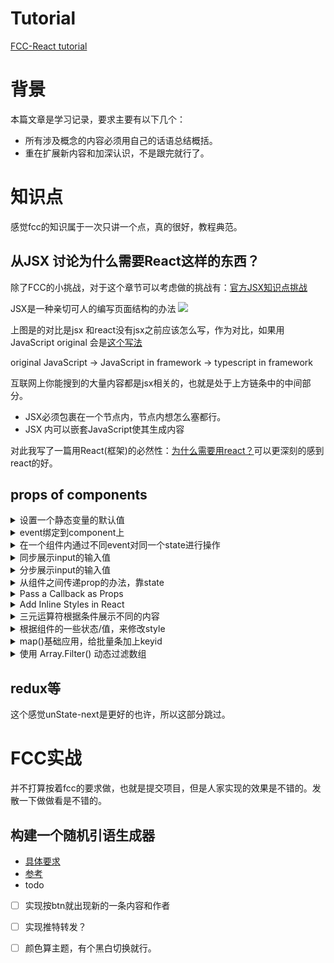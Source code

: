 # Tutorial
[FCC-React tutorial](https://www.freecodecamp.org/learn/front-end-development-libraries)

# 背景
本篇文章是学习记录，要求主要有以下几个：
- 所有涉及概念的内容必须用自己的话语总结概括。
- 重在扩展新内容和加深认识，不是跟完就行了。

# 知识点
感觉fcc的知识属于一次只讲一个点，真的很好，教程典范。
## 从JSX 讨论为什么需要React这样的东西？

除了FCC的小挑战，对于这个章节可以考虑做的挑战有：[官方JSX知识点挑战](https://beta.reactjs.org/learn/your-first-component#challenges)

JSX是一种亲切可人的编写页面结构的办法
![](https://www.freecodecamp.org/news/content/images/2022/04/image-12.png)

上图是的对比是jsx 和react没有jsx之前应该怎么写，作为对比，如果用JavaScript original 会是[这个写法](https://developer.mozilla.org/zh-CN/docs/Web/API/Document/createElement)


original JavaScript → JavaScript in framework →  typescript in framework 

互联网上你能搜到的大量内容都是jsx相关的，也就是处于上方链条中的中间部分。
- JSX必须包裹在一个节点内，节点内想怎么塞都行。
- JSX 内可以嵌套JavaScript使其生成内容

对此我写了一篇用React(框架)的必然性：[为什么需要用react？](./why-freamworks-matter.md)可以更深刻的感到react的好。

## props of components 
<details>
<summary>设置一个静态变量的默认值</summary>

```jsx
class CampSite extends React.Component {
  constructor(props) {
    super(props);
  }
  render() {
    return (
      <div>
        <Camper/>
      </div>
    );
  }
};

const Camper = props => <p>{props.name}</p>;
  // defaultProps 是一个自带属性，用来设置一些默认值或者初始值的
Camper.defaultProps = {
  name: "CamperBot"
};
//对于属性值的键对值有类型要求，这么看，果然tsx要好很多..... 
Camper.propTypes = {
  name: PropTypes.string.isRequired
};
```

</details>

<details>
<summary>event绑定到component上</summary>

```jsx
class MyComponent extends React.Component {
  constructor(props) {
    super(props);
    this.state = {
      name: 'Initial State'
    };
    // 因为erturn部分的jsx触发函数是这整个组件的一部分，需要绑定到组件上，这个组件是this
    this.handleClick = this.handleClick.bind(this);
  }
  handleClick() {
    // 触发这个函数的时候，设置变量
      this.setState({
        name:"React Rocks!"
      })
  }
  render() {
      // 这里重新赋值命名了一下
     const name =  this.state.name
    return (
      <div>
        <button onClick={this.handleClick}>Click Me</button>
        <h1>{name}</h1>
      </div>
    );
  }
};
```
</details>

<details>
<summary>在一个组件内通过不同event对同一个state进行操作</summary>

```jsx
class Counter extends React.Component {
  constructor(props) {
    super(props);
    this.state = {
      count: 0
    };
   // 事件的按钮都是组件的一部分，要操作的this的state，不绑不行
 this.increment = this.increment.bind(this);
  this.decrement = this.decrement.bind(this);
   this.reset = this.reset.bind(this);
    
  }
  
increment(){
    // 这个格式要强调，state是个对象，=> 后跟（） 里面再套个{}，{}再放个key，value
  this.setState(state =>  ({
   count:state.count+1
   }))
}
decrement(){
  this.setState(state => ({
   count:state.count-1
  }))
  }

reset(){
  this.setState(state => ({
   count:0
  }))
}

  render() {
    return (
      <div>
        <button className='inc' onClick={this.increment}>Increment!</button>
        <button className='dec' onClick={this.decrement}>Decrement!</button>
        <button className='reset' onClick={this.reset}>Reset</button>
        <h1>Current Count: {this.state.count}</h1>
      </div>
    );
  }
};
```
</details>

<details>
<summary>同步展示input的输入值</summary>

```jsx
 class ControlledInput extends React.Component {
  constructor(props) {
    super(props);
    this.state = {
      input: ''
    };

this.handleChange = this.handleChange.bind(this)

  }

handleChange(e){
  this.setState(state =>({
    input: e.target.value
  }))
}
  
  render() {
    return (
      <div>
        { /* input的value，onChange是常用自带props */}

           <input value = {this.state.input} onChange={this.handleChange} /> 
        { /* Change code above this line */}
        <h4>Controlled Input:</h4>
        <p>{this.state.input}</p>
      </div>
    );
  }
};
```
</details>

<details>
<summary>分步展示input的输入值</summary>

```jsx
class MyForm extends React.Component {
  constructor(props) {
    super(props);
    this.state = {
      input: '',
      submit: ''
    };
    this.handleChange = this.handleChange.bind(this);
    this.handleSubmit = this.handleSubmit.bind(this);
  }
  handleChange(event) {
    this.setState({
       
      input: event.target.value
    });
  }
  handleSubmit(event) {
    // 阻止事件的默认提交，比如回车。依靠btn来提交
    event.preventDefault()
 this.setState(state =>({
    //  输入的内容被target获取后，从input传到到submit
    submit: this.state.input
  }))
   
  }
  render() {
    return (
      <div>
        <form onSubmit={this.handleSubmit}>
          <input value = {this.state.input} onChange={this.handleChange}/>
          <button type='submit'>Submit!</button>
        </form>
          <h1>{this.state.submit}</h1>
      </div>
    );
  }
}
```
</details>

<details>
<summary>从组件之间传递prop的办法，靠state</summary>
有点绕，啥时候用是个问题，感觉有点没必要，格式都差不多干嘛硬分两个组件

```jsx
class MyApp extends React.Component {
  constructor(props) {
    super(props);
    this.state = {
      name: 'CamperBot'
    }
  }

  render() {
    
    return (
       <div>
{/*The Navbar component should receive the MyApp state property name as props.*/}
         <Navbar name={this.state.name} />

       </div>
    );
  }
};

class Navbar extends React.Component {
  constructor(props) {
    super(props);
  }
  render() {
    return (
    <div>

       <h1>Hello, my name is: {this.props.name}</h1>

    </div>
    );
  }
};
```
</details>

<details>
<summary>Pass a Callback as Props</summary>
这个callback比较好玩，等于做到了样式和控制分离。

```jsx
import React from "react";
class MyApp extends React.Component {
    constructor(props) {
        super(props);
        this.state = {
            inputValue: ''
        }
        this.handleChange = this.handleChange.bind(this);
    }
    handleChange(event) {
        this.setState({
            inputValue: event.target.value
        });
    }
    render() {
        return (
            <div>
                {/* hange 这个名字是从GetInput的定义里来的，并不是随便什么名字都可以，但是召唤的函数是this里的 */}
                {/*GetInput要两个参数，hange和words，但是words没写也能过 */}
                <GetInput hange={this.handleChange}  />
            {/* 如果写了的话，是这个样子 */}
                    {/* <GetInput hange={this.handleChange} words={this.state.inputValue} /> */}
                {/* show这个props-name也是，来自RenderInput里，必须一致，但是{}内的内容是根据MyApp的写法来的 */}
                <RenderInput show={this.state.inputValue} />
                { /* Change code above this line */}
            </div>
        );
    }
};

class GetInput extends React.Component {
    constructor(props) {
        super(props);
    }
    render() {
        return (
            <div>
                <h3>Get Input:</h3>
                <input
                    value={this.props.words}
                    onChange={this.props.hange} />
            </div>
        );
    }
};

class RenderInput extends React.Component {
    constructor(props) {
        super(props);
    }
    render() {
        return (
            <div>
                <h3>Input Render:</h3>
                <p>{this.props.show}</p>
            </div>
        );
    }
};

export default MyApp
```

</details>

<details>
<summary>Add Inline Styles in React</summary>

```jsx
// 看来如果不是css分离，写成对象赋值是不错的做法。但是也有遗憾的地方，很多比例单位没法搞，比如rem，rm，这个只认px的样子
const styles = {
  color: 'purple',
  fontSize: '40',
  border: "2px solid purple",
};


class Colorful extends React.Component {

  render() {

    return (
      <div style={styles}>Style Me!</div>
    );

  }
};
```

</details>

<details>
<summary>三元运算符根据条件展示不同的内容</summary>
这个蛮实用的，内容还可以是组件，这个是在渲染 的时候在判断展示什么

```jsx


class CheckUserAge extends React.Component {
  constructor(props) {
    super(props);
    // Change code below this line
       this.state = {
      userAge: '',
      input: ''
    }
    // Change code above this line
    this.submit = this.submit.bind(this);
    this.handleChange = this.handleChange.bind(this);
  }
  handleChange(e) {
    this.setState({
      input: e.target.value,
      userAge: ''
    });
  }
  submit() {
    this.setState(state => ({
      userAge: state.input
    }));
  }
  render() {
    const buttonOne = <button onClick={this.submit}>Submit</button>;
    //这里是P段落比button要合理。
    const tips1 = <p>You May Enter</p>;
    const tips2 = <p>You Shall Not Pass</p>;
    return (
      <div>
        <h3>Enter Your Age to Continue</h3>
        <input
          type='number'
          value={this.state.input}
          onChange={this.handleChange}
        />
        <br />
        {/* 没有输入就还是保持原样，年纪大于等于18就提示可以，小于18不行 */}
        {
          
          this.state.userAge === ''
            ? buttonOne
            : this.state.userAge >= 18
              ? tips1
              : tips2
          }
       
      </div>
    );
  }
}
```

</details>

<details>
<summary>根据组件的一些状态/值，来修改style </summary>
根据组件状态有条件地更改内联 CSS，从案例来看作为提醒不错的，如果再搭配一个值判断，也可以显示出一些提醒文本。


```jsx
import React from "react";
class GateKeeper extends React.Component {
    constructor(props) {
      super(props);
      this.state = {
        input: ''
      };
      this.handleChange = this.handleChange.bind(this);
    }
    handleChange(event) {
      this.setState({ input: event.target.value })
    }
    render() {
      let inputStyle = {
        border: '1px solid black'
      };
  
        if(this.state.input.length > 15){
          inputStyle.border = '3px solid red'
        }

      return (
        <div>
          <h3>Don't Type Too Much:</h3>
          <input
            type="text"
            style={inputStyle}
            value={this.state.input}
            onChange={this.handleChange} />
        </div>
      );
    }
  };
  export default GateKeeper
```

</details>


<details>
<summary>map()基础应用，给批量条加上keyid </summary>

```JSX
const textAreaStyles = {
  width: 235,
  margin: 5
};

class MyToDoList extends React.Component {
  constructor(props) {
    super(props);
    this.state = {
      userInput: '',
      toDoList:[]
    }
    this.handleSubmit = this.handleSubmit.bind(this);
    this.handleChange = this.handleChange.bind(this);
  }
  handleSubmit() {
    // 这些就是基础知识了感觉
    const itemsArray = this.state.userInput.split(',');
    this.setState({
      toDoList: itemsArray
    });
  }
  handleChange(e) {
    this.setState({
      userInput: e.target.value
    });
  }
  render() {
    // 这个还是比较好的习惯，把map抽出来，这样下面整体会好看，key是个习惯变量，加多了就习惯了，还是要习惯加
    const items = this.state.toDoList.map((x,index)=><li key={index}>{x}</li>); 
    return (
      <div>
        <textarea
          onChange={this.handleChange}
          value={this.state.userInput}
          style={textAreaStyles}
          placeholder='Separate Items With Commas'
        />
        <br />
        <button onClick={this.handleSubmit}>Create List</button>
        <h1>My "To Do" List:</h1>
        <ul>{items}</ul>
      </div>
    );
  }
}
```

</details>


<details>
<summary>使用 Array.Filter() 动态过滤数组 </summary>

```JSX
class MyComponent extends React.Component {
  constructor(props) {
    super(props);
    this.state = {
      users: [
        {
          username: 'Jeff',
          online: true
        },
        {
          username: 'Alan',
          online: false
        },
        {
          username: 'Mary',
          online: true
        },
        {
          username: 'Jim',
          online: false
        },
        {
          username: 'Sara',
          online: true
        },
        {
          username: 'Laura',
          online: true
        }
      ]
    };
  }
  render() {
    const usersOnline = this.state.users.filter(user => user.online);
    const renderOnline = usersOnline.map((x,index) => <li key={index}>{x.username}</li>); 
    return (
      <div>
        <h1>Current Online Users:</h1>
        <ul>{renderOnline}</ul>
      </div>
    );
  }
}
```
</details>

## redux等
这个感觉unState-next是更好的也许，所以这部分跳过。

# FCC实战
并不打算按着fcc的要求做，也就是提交项目，但是人家实现的效果是不错的。发散一下做做看是不错的。

## 构建一个随机引语生成器
- [具体要求](https://chinese.freecodecamp.org/learn/front-end-development-libraries/front-end-development-libraries-projects/build-a-random-quote-machine)
- [参考]( https://codepen.io/freeCodeCamp/full/qRZeGZ )
- todo
- [ ] 实现按btn就出现新的一条内容和作者
- [ ] 实现推特转发？
- [ ] 颜色算主题，有个黑白切换就行。


